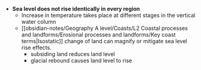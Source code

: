 - **Sea level does not rise identically in every region**
	- Increase in temperature takes place at different stages in the vertical water column
	- [[obsidian-notes/Geography A level/Coasts/L2 Coastal processes and landforms/Erosional processes and landforms/Key coast terms|Isostatic]] change of land can magnify or mitigate sea level rise effects.
		- subsiding land reduces land level
		- glacial rebound causes land level to rise
	
